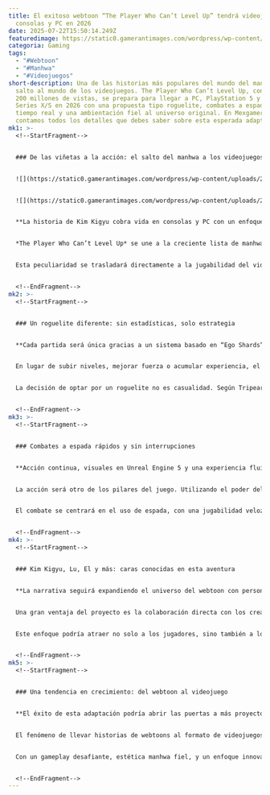 ```yaml
---
title: El exitoso webtoon “The Player Who Can’t Level Up” tendrá videojuego para
  consolas y PC en 2026
date: 2025-07-22T15:50:14.249Z
featuredimage: https://static0.gamerantimages.com/wordpress/wp-content/uploads/2025/07/the-player-who-cant-level-up-game-key-art-game-rant.jpg?q=70&fit=crop&w=1140&h=&dpr=1
categoria: Gaming
tags:
  - "#Webtoon"
  - "#Manhwa"
  - "#Videojuegos"
short-description: Una de las historias más populares del mundo del manhwa da el
  salto al mundo de los videojuegos. The Player Who Can’t Level Up, con más de
  200 millones de vistas, se prepara para llegar a PC, PlayStation 5 y Xbox
  Series X/S en 2026 con una propuesta tipo roguelite, combates a espada en
  tiempo real y una ambientación fiel al universo original. En Mexgamer.com te
  contamos todos los detalles que debes saber sobre esta esperada adaptación.
mk1: >-
  <!--StartFragment-->


  ### De las viñetas a la acción: el salto del manhwa a los videojuegos


  ![](https://static0.gamerantimages.com/wordpress/wp-content/uploads/2025/07/the-player-who-cant-level-up-gameplay-screenshot-1.jpg?q=49&fit=crop&w=750&h=422&dpr=2)


  ![](https://static0.gamerantimages.com/wordpress/wp-content/uploads/2025/07/the-player-who-cant-level-up-gameplay-screenshot-2.jpg?q=49&fit=crop&w=750&h=422&dpr=2)


  **La historia de Kim Kigyu cobra vida en consolas y PC con un enfoque desafiante y lleno de estrategia.**


  *The Player Who Can’t Level Up* se une a la creciente lista de manhwas que reciben su propia adaptación al mundo de los videojuegos. Con más de 200 millones de vistas en plataformas de webtoon, esta historia ha conquistado a lectores de todo el mundo gracias a su enfoque atípico dentro del género de acción y fantasía. A diferencia de otros títulos como *Solo Leveling*, su protagonista no puede subir de nivel, lo que convierte su viaje en una constante lucha por evolucionar sin las herramientas clásicas del RPG.


  Esta peculiaridad se trasladará directamente a la jugabilidad del videojuego, desarrollado por **Tripearl Games**, con un sistema que elimina los puntos de estadísticas tradicionales y propone un progreso completamente diferente basado en decisiones estratégicas. El juego saldrá en 2026 para PlayStation 5, Xbox Series X/S y PC, y ya ha despertado gran interés por parte de la comunidad gamer y fanáticos del manhwa original.


  <!--EndFragment-->
mk2: >-
  <!--StartFragment-->


  ### Un roguelite diferente: sin estadísticas, solo estrategia


  **Cada partida será única gracias a un sistema basado en “Ego Shards” y “Bendiciones”.**


  En lugar de subir niveles, mejorar fuerza o acumular experiencia, el videojuego se centrará en un sistema de progreso que depende de dos mecánicas clave: **Ego Shards** y **Bendiciones**. Estas modifican habilidades al estilo de los perks y otorgan bonificaciones aleatorias respectivamente. De esta forma, el jugador deberá adaptarse constantemente al azar del sistema y encontrar sinergias efectivas entre habilidades, objetos y enemigos.


  La decisión de optar por un roguelite no es casualidad. Según Tripearl Games, esta estructura refleja a la perfección los obstáculos que enfrenta Kim Kigyu en el manhwa, al tener que encontrar formas alternativas de fortalecerse sin depender de los métodos convencionales. En palabras del propio CEO del estudio: *“La mejora viene de la estrategia, no de las estadísticas.”* Una propuesta refrescante que podría posicionar al juego como una experiencia única dentro del género.


  <!--EndFragment-->
mk3: >-
  <!--StartFragment-->


  ### Combates a espada rápidos y sin interrupciones


  **Acción continua, visuales en Unreal Engine 5 y una experiencia fluida sin pantallas de carga.**


  La acción será otro de los pilares del juego. Utilizando el poder del motor gráfico **Unreal Engine 5**, *The Player Who Can’t Level Up* ofrecerá un mundo 3D con cámara libre y animaciones fluidas. Pero lo más impresionante será su ritmo de juego: **sin pantallas de carga**, permitiendo un flujo de combate constante, ideal para quienes buscan adrenalina y precisión en sus partidas.


  El combate se centrará en el uso de espada, con una jugabilidad veloz y mecánicas que invitan a dominar las habilidades del protagonista en cada intento. Esta fluidez será clave en un roguelite, donde la adaptación al entorno y al tipo de enemigos será fundamental para sobrevivir. Si bien aún falta mucho por ver, el primer tráiler ya muestra una propuesta visual estilizada que remite directamente a la estética del manhwa original.


  <!--EndFragment-->
mk4: >-
  <!--StartFragment-->


  ### Kim Kigyu, Lu, El y más: caras conocidas en esta aventura


  **La narrativa seguirá expandiendo el universo del webtoon con personajes familiares y nuevos desafíos.**


  Una gran ventaja del proyecto es la colaboración directa con los creadores del manhwa, lo que garantiza una fidelidad estética y narrativa. Los fans pueden esperar ver a personajes icónicos como **Lu y El**, que acompañarán al protagonista en esta nueva etapa digital. Aunque el juego explorará una faceta distinta de la historia principal, se mantendrá dentro del mismo universo y aportará una expansión interesante al lore general.


  Este enfoque podría atraer no solo a los jugadores, sino también a los lectores habituales del webtoon, quienes encontrarán una nueva forma de experimentar el mundo de *The Player Who Can’t Level Up*. La combinación de narrativa conocida, mecánicas nuevas y una dirección artística alineada con el material original lo convierte en uno de los títulos más prometedores del 2026 para los fanáticos del anime, manhwa y RPGs de acción.


  <!--EndFragment-->
mk5: >-
  <!--StartFragment-->


  ### Una tendencia en crecimiento: del webtoon al videojuego


  **El éxito de esta adaptación podría abrir las puertas a más proyectos similares en el futuro.**


  El fenómeno de llevar historias de webtoons al formato de videojuegos está en auge. Casos como *Solo Leveling: Arise* y ahora *The Player Who Can’t Level Up* son prueba del enorme potencial narrativo y estético que poseen estas historias para convertirse en experiencias interactivas.


  Con un gameplay desafiante, estética manhwa fiel, y un enfoque innovador del progreso del personaje, *The Player Who Can’t Level Up* no solo pretende ser un juego para fans del manhwa, sino también una propuesta valiosa para los amantes de los roguelites. En **Mexgamer.com** seguiremos de cerca su desarrollo hasta su lanzamiento en 2026. Si quieres ver cómo se juega, el tráiler ya está disponible y puedes agregarlo a tu lista de deseos en Steam. ¡La batalla sin niveles apenas comienza!


  <!--EndFragment-->
---
```

